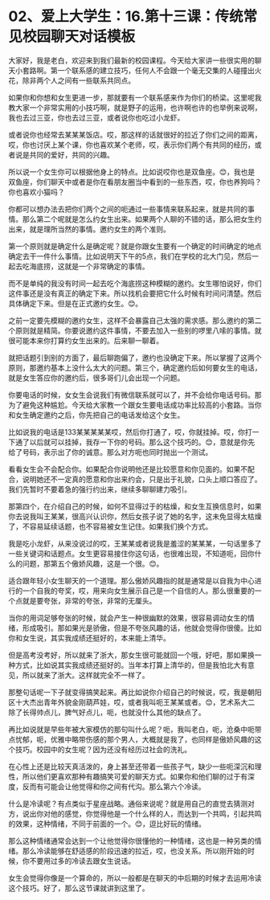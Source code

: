 # 02、爱上大学生：16.第十三课：传统常见校园聊天对话模板

大家好，我是老白，欢迎来到我们最新的校园课程。今天给大家讲一些很实用的聊天小套路啊。第一个联系感的建立技巧，任何人不会跟一个毫无交集的人碰撞出火花，除非两个人之间有一些联系共同点。

如果你和你想和女生更进一步，那就要有一个联系感来作为你们的桥梁。这里呢我教大家一个非常实用的小技巧啊，就是野子的运用，也许啊也许的也举例来说啊，我也去过三亚，你也去过三亚，或者说你也吃过小龙虾。

或者说你也经常去某某某饭店。哎，那这样的话就很好的拉近了你们之间的距离，哎，你也讨厌上某个课，你也喜欢某个老师，哎，表示你们两个有共同的经历，或者说是共同的爱好，共同的兴趣。

所以说一个女生你可以根据他身上的特点。比如说哎你也是双鱼座。😊，我也是双鱼座，你们聊天中或者是你在看朋友圈当中看到的一些东西，哎，你也养狗吗？你也喜欢小猫吗？

你都可以想办法去把你们两个之间的呃通过一些事情来联系起来，就是共同的事情。那么第二个呢就是怎么约女生出来。如果两个人聊的不错的话，那么把女生约出来，就是理所当然的事情。邀约女生的两个准则。

第一个原则就是确定什么是确定呢？就是你跟女生要有一个确定的时间确定的地点确定去干一件什么事情。比如说明天下午的5点，我们在学校的北大门见，然后一起去吃海底捞，这就是一个非常确定的事情。

而不是单纯的我没有时间一起去吃个海底捞这种模糊的邀约。女生哪怕说好，你们这件事还是没有真正的确定下来。所以找机会要把它什么时候有时间问清楚。然后具体确定下来。但是在正式邀约女生。😊。

之前一定要先模糊的邀约女生，这样不会暴露自己太强的需求感。那么邀约的第二个原则就是精简。你要说邀约这件事情，不要去加入一些别的啰里八嗦的事情。就很可能本来你打算约女生出来的。后来聊一聊着。

就把话题引到别的方面了，最后聊跑偏了，邀约也没确定下来。所以掌握了这两个原则，那邀约基本上没什么太大的问题。第三个，确定邀约后如何要女生的电话，就是女生答应你的邀约后，很多哥们儿会出现一个问题。

你要电话的时候，女女生会说我们有微信联系就可以了，并不会给你电话号码。那为了避免这种尴尬。今天给大家教一个跟女生要电话成功率比较高的小套路。当你和女生确定邀约之后，你先把自己的电话发给这个女生。

比如说我的电话是133某某某某某哎，然后你打通了，哎，你就挂掉。哎，你打一下通了以后就可以挂掉，我存一下你的号码。那么这个技巧的。😊，意就是你先给了号码，表示出了你的诚意。那么对方呃也同时抛出一个测试。

看看女生会不会配合你。如果配合你说明他还是比较愿意和你见面的。如果不配合，说明她还不一定真的愿意和你出来约会，只是出于礼貌，口头上顺口答应了。我们先暂时不要着急的强行约出来，继续多聊聊建力吸引。

那第四个，在介绍自己的时候，如何不显得过于的枯燥，和女生互换信息时，如果你去说我叫王某某，很高兴认识你，然后女孩子说了她的名字，这未免显得太枯燥了，不容易延续话题，也不容易被女生记住。如果我们换个方式。

我是吃小龙虾，从来没说过的哎，王某某或者说我是羞涩的某某某，一句话里多了一些关键词和话题点。女生更容易接住你这句话，也很难出现，不知道呃，回你什么的问题，那第五个傲娇风趣，这是一个很。😊。

适合跟年轻小女生聊天的一个道理。那么傲娇风趣指的就是通常是以自我为中心进行的一个自我的夸奖，哎，用来向女生展示自己是一个自信的人。那么很重要的一个点就是要夸张，非常的夸张，非常的无厘头。

当你的用词足够夸张的时候，就会产生一种很幽默的效果，很容易调动女生的情绪，形成吸引。那如果光是骄傲，但是不夸张风趣的话，他就会觉得你很傻。比如你和女生说，其实我成绩还挺好的，本来能上清华。

但是高考没考好，所以就来了浙大，那女生很可能就回一个哦，好吧，那如果换一种方式，比如说其实我成绩还挺好的。当年本打算上清华的，但是我怕北大有意见，所以就来了浙大。这样就完全不一样了。

那整句话呢一下子就变得搞笑起来。再比如说你介绍自己的时候说，哎，我是朝阳区十大杰出青年外貌金刚葫芦娃，哎，或者我叫呃王某某或者。😊，艺术系大二除了长得帅点儿，脾气好点儿，呃，也就没什么其他的缺点了。

再比如说就是早些年被大家模仿的那句叫什么呢？呃，我叫老白，呃，沧桑中呃带点忧郁，呃，优雅中略带伤感的那个男人，大概就是我了，也同样是傲娇风趣的这个技巧。校园中的女生呢？因为还没有经历过社会的洗礼。

在心性上还是比较天真活泼的，身上甚至还带着一些孩子气，缺少一些呃深沉和理性，所以他们更喜欢那种有趣搞笑可爱的聊天方式。如果你和他们聊的过于有深度，反而有可能会让他觉得和你之间有代沟。那么第六个冷读。

什么是冷读呢？有点类似于星座战略。通俗来说呢？就是用自己的直觉去猜测对方，说出你对他的感觉，你觉得他是一个什么样的人，而达到一个共鸣，引起共鸣的效果，这种情绪，不同于前面的一个。😊，逗比好玩的情绪。

那么这种情绪通常会达到一个让他觉得你很懂他的一种情绪，这也是一种另类的情绪。那么冷读能够在舒适感的阶段迅速的拉近，哎，也没关系。所以刚开始的时候，你不要用过多的冷读去跟女生说话。

女生会觉得你像是一个算命的，所以一般都是在聊天的中后期的时候才去运用冷读这个技巧。好了，那么这节课就讲到这里了。

